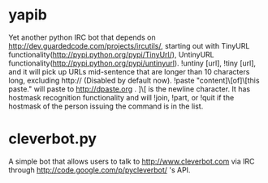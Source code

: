 yapib
=====

Yet another python IRC bot that depends on http://dev.guardedcode.com/projects/ircutils/, starting out with TinyURL functionality(http://pypi.python.org/pypi/TinyUrl/), UntinyURL functionality(http://pypi.python.org/pypi/untinyurl).
!untiny [url], !tiny [url], and it will pick up URLs mid-sentence that are longer than 10 characters long, excluding http:// (Disabled by default now).
!paste "content]\\\[of]\\\[this paste." will paste to http://dpaste.org . ]\\\[ is the newline character.
It has hostmask recognition functionality and will !join, !part, or !quit if the hostmask of the person issuing the command is in the list.

cleverbot.py
=====
A simple bot that allows users to talk to http://www.cleverbot.com via IRC through http://code.google.com/p/pycleverbot/ 's API.
